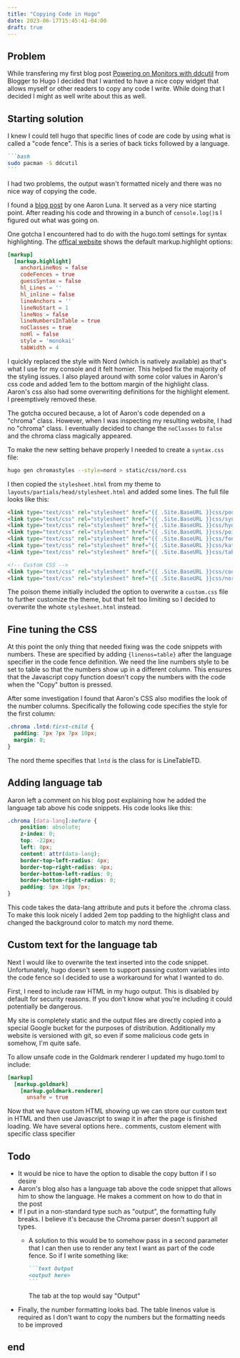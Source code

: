 ```yaml
---
title: "Copying Code in Hugo"
date: 2023-06-17T15:45:41-04:00
draft: true
---
```


## Problem
While transfering my first blog post [Powering on Monitors with ddcutil](/content/posts/powering-on-monitors-with-ddcutil.md) from Blogger to Hugo I decided that I wanted to have a nice copy widget that allows myself or other readers to copy any code I write. While doing that I decided I might as well write about this as well.

## Starting solution
I knew I could tell hugo that specific lines of code are code by using what is called a "code fence". This is a series of back ticks followed by a language.

````markdown
```bash
sudo pacman -S ddcutil
```
````

I had two problems, the output wasn't formatted nicely and there was no nice way of copying the code.

I found a [blog post](https://aaronluna.dev/blog/add-copy-button-to-code-blocks-hugo-chroma/) by one Aaron Luna. It served as a very nice starting point. After reading his code and throwing in a bunch of `console.log()`s I figured out what was going on.

One gotcha I encountered had to do with the hugo.toml settings for syntax highlighting. The [offical website](https://gohugo.io/getting-started/configuration-markup/#highlight) shows the default markup.highlight options:

```toml
[markup]
  [markup.highlight]
    anchorLineNos = false
    codeFences = true
    guessSyntax = false
    hl_Lines = ''
    hl_inline = false
    lineAnchors = ''
    lineNoStart = 1
    lineNos = false
    lineNumbersInTable = true
    noClasses = true
    noHl = false
    style = 'monokai'
    tabWidth = 4
```

I quickly replaced the style with Nord (which is natively available) as that's what I use for my console and it felt homier. This helped fix the majority of the styling issues. I also played around with some color values in Aaron's css code and added 1em to the bottom margin of the highlight class. Aaron's css also had some overwriting definitions for the highlight element. I preemptively removed these.

The gotcha occured because, a lot of Aaron's code depended on a "chroma" class. However, when I was inspecting my resulting website, I had no "chroma" class. I eventually decided to change the `noClasses` to `false` and the chroma class magically appeared.

To make the new setting behave properly I needed to create a `syntax.css` file:

```bash
hugo gen chromastyles --style=nord > static/css/nord.css
```

I then copied the `stylesheet.html` from my theme to `layouts/partials/head/stylesheet.html` and added some lines. The full file looks like this:

```html
<link type="text/css" rel="stylesheet" href="{{ .Site.BaseURL }}css/poole.css">
<link type="text/css" rel="stylesheet" href="{{ .Site.BaseURL }}css/syntax.css">
<link type="text/css" rel="stylesheet" href="{{ .Site.BaseURL }}css/hyde.css">
<link type="text/css" rel="stylesheet" href="{{ .Site.BaseURL }}css/poison.css">
<link type="text/css" rel="stylesheet" href="{{ .Site.BaseURL }}css/fonts.css">
<link type="text/css" rel="stylesheet" href="{{ .Site.BaseURL }}css/katex.min.css">
<link type="text/css" rel="stylesheet" href="{{ .Site.BaseURL }}css/tabs.css">

<!-- Custom CSS -->
<link type="text/css" rel="stylesheet" href="{{ .Site.BaseURL }}css/code_copy.css">
<link type="text/css" rel="stylesheet" href="{{ .Site.BaseURL }}css/nord.css">
```

The poison theme initially included the option to overwrite a `custom.css` file to further customize the theme, but that felt too limiting so I decided to overwrite the whote `stylesheet.html` instead.

## Fine tuning the CSS
At this point the only thing that needed fixing was the code snippets with numbers. These are specified by adding `{linenos=table}` after the language specifier in the code fence definition. We need the line numbers style to be set to table so that the numbers show up in a different column. This ensures that the Javascript copy function doesn't copy the numbers with the code when the "Copy" button is pressed.

After some investigation I found that Aaron's CSS also modifies the look of the number columns. Specifically the following code specifies the style for the first column:

```css
.chroma .lntd:first-child {
  padding: 7px 7px 7px 10px;
  margin: 0;
}
```

The nord theme specifies that `lntd` is the class for is LineTableTD.

## Adding language tab

Aaron left a comment on his blog post explaining how he added the language tab above his code snippets. His code looks like this:

```css
.chroma [data-lang]:before {
    position: absolute;
    z-index: 0;
    top: -22px;
    left: 0px;
    content: attr(data-lang);
    border-top-left-radius: 4px;
    border-top-right-radius: 4px;
    border-bottom-left-radius: 0;
    border-bottom-right-radius: 0;
    padding: 5px 10px 7px;
}
```

This code takes the data-lang attribute and puts it before the .chroma class. To make this look nicely I added 2em top padding to the highlight class and changed the background color to match my nord theme.

## Custom text for the language tab

Next I would like to overwrite the text inserted into the code snippet. Unfortunately, hugo doesn't seem to support passing custom variables into the code fence so I decided to use a workaround for what I wanted to do.

First, I need to include raw HTML in my hugo output. This is disabled by default for security reasons. If you don't know what you're including it could potentially be dangerous.

My site is completely static and the output files are directly copied into a special Google bucket for the purposes of distribution. Additionally my website is versioned with git, so even if some malicious code gets in somehow, I'm quite safe.

To allow unsafe code in the Goldmark renderer I updated my hugo.toml to include:

<!-- test -->
```toml
[markup]
  [markup.goldmark]
    [markup.goldmark.renderer]
      unsafe = true
```

Now that we have custom HTML showing up we can store our custom text in HTML and then use Javascript to swap it in after the page is finished loading. We have several options here.. comments, custom element with specific class specifier

## Todo
 - It would be nice to have the option to disable the copy button if I so desire
 - Aaron's blog also has a language tab above the code snippet that allows him to show the language. He makes a comment on how to do that in the post
 - If I put in a non-standard type such as "output", the formatting fully breaks. I believe it's because the Chroma parser doesn't support all types.
    - A solution to this would be to somehow pass in a second parameter that I can then use to render any text I want as part of the code fence. So if I write something like:

      ````markdown
      ```text Output
      <output here>
      ```
      ````
      The tab at the top would say "Output"
 - Finally, the number formatting looks bad. The table linenos value is required as I don't want to copy the numbers but the formatting needs to be improved

## end

